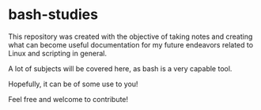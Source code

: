 # bash-studies

This repository was created with the objective of taking notes and creating what can become useful documentation for my future endeavors related to Linux and scripting in general.

A lot of subjects will be covered here, as bash is a very capable tool.

Hopefully, it can be of some use to you!

Feel free and welcome to contribute!
